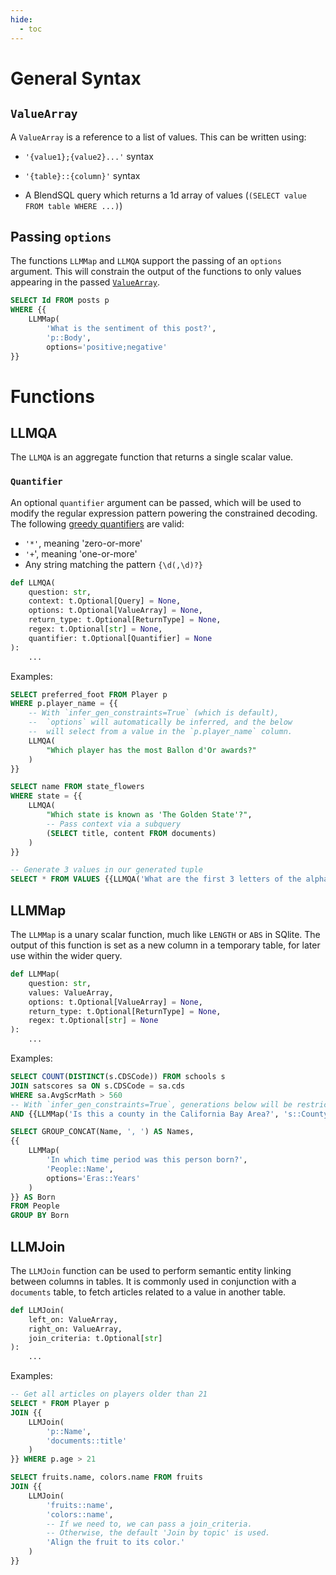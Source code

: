 ```yaml
---
hide:
  - toc
---
```

# **General Syntax**
## `ValueArray`

A `ValueArray` is a reference to a list of values. This can be written using:

- `'{value1};{value2}...'` syntax

- `'{table}::{column}'` syntax

- A BlendSQL query which returns a 1d array of values (`(SELECT value FROM table WHERE ...)`)

## Passing `options`

The functions `LLMMap` and `LLMQA` support the passing of an `options` argument. This will constrain the output of the functions to only values appearing in the passed [`ValueArray`](#`valuearray`).

```sql
SELECT Id FROM posts p
WHERE {{
    LLMMap(
        'What is the sentiment of this post?',
        'p::Body',
        options='positive;negative'
}}
```

# **Functions**
## LLMQA

The `LLMQA` is an aggregate function that returns a single scalar value.

### `Quantifier`

An optional `quantifier` argument can be passed, which will be used to modify the regular expression pattern powering the constrained decoding. The following [greedy quantifiers](https://learn.microsoft.com/en-us/dotnet/standard/base-types/quantifiers-in-regular-expressions) are valid:

- `'*'`, meaning 'zero-or-more'
- `'+`', meaning 'one-or-more'
- Any string matching the pattern `{\d(,\d)?}`

```python
def LLMQA(
    question: str,
    context: t.Optional[Query] = None,
    options: t.Optional[ValueArray] = None,
    return_type: t.Optional[ReturnType] = None,
    regex: t.Optional[str] = None,
    quantifier: t.Optional[Quantifier] = None
):
    ...
```

Examples:
```sql
SELECT preferred_foot FROM Player p
WHERE p.player_name = {{
    -- With `infer_gen_constraints=True` (which is default),
    --  `options` will automatically be inferred, and the below
    --  will select from a value in the `p.player_name` column.
    LLMQA(
        "Which player has the most Ballon d'Or awards?"
    )
}}
```

```sql
SELECT name FROM state_flowers
WHERE state = {{
    LLMQA(
        "Which state is known as 'The Golden State'?",
        -- Pass context via a subquery
        (SELECT title, content FROM documents)
    )
}}
```

```sql
-- Generate 3 values in our generated tuple
SELECT * FROM VALUES {{LLMQA('What are the first 3 letters of the alphabet?', quantifier='{3}')}}
```

## LLMMap

The `LLMMap` is a unary scalar function, much like `LENGTH` or `ABS` in SQlite. The output of this function is set as a new column in a temporary table, for later use within the wider query.

```python
def LLMMap(
    question: str,
    values: ValueArray,
    options: t.Optional[ValueArray] = None,
    return_type: t.Optional[ReturnType] = None,
    regex: t.Optional[str] = None
):
    ...
```

Examples:
```sql
SELECT COUNT(DISTINCT(s.CDSCode)) FROM schools s
JOIN satscores sa ON s.CDSCode = sa.cds
WHERE sa.AvgScrMath > 560
-- With `infer_gen_constraints=True`, generations below will be restricted to a boolean.
AND {{LLMMap('Is this a county in the California Bay Area?', 's::County')}} = TRUE
```

```sql
SELECT GROUP_CONCAT(Name, ', ') AS Names,
{{
    LLMMap(
        'In which time period was this person born?',
        'People::Name',
        options='Eras::Years'
    )
}} AS Born
FROM People
GROUP BY Born
```

## LLMJoin

The `LLMJoin` function can be used to perform semantic entity linking between columns in tables. It is commonly used in conjunction with a `documents` table, to fetch articles related to a value in another table.

```python
def LLMJoin(
    left_on: ValueArray,
    right_on: ValueArray,
    join_criteria: t.Optional[str]
):
    ...
```

Examples:
```sql
-- Get all articles on players older than 21
SELECT * FROM Player p
JOIN {{
    LLMJoin(
        'p::Name',
        'documents::title'
    )
}} WHERE p.age > 21
```

```sql
SELECT fruits.name, colors.name FROM fruits
JOIN {{
    LLMJoin(
        'fruits::name',
        'colors::name',
        -- If we need to, we can pass a join_criteria.
        -- Otherwise, the default 'Join by topic' is used.
        'Align the fruit to its color.'
    )
}}
```
